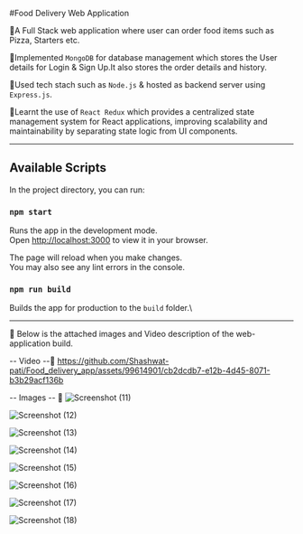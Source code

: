 #Food Delivery Web Application

🔸A Full Stack web application where user can order food items such as Pizza, Starters etc.

🔸Implemented `MongoDB` for database management which stores the User details for Login & Sign Up.It also stores the order details and history.

🔸Used tech stach such as `Node.js` & hosted as backend server using `Express.js`.

🔸Learnt the use of `React Redux` which provides a centralized state management system for React applications, improving scalability and maintainability by separating state logic from UI components.

-----------------------------------------------------------------------------------



## Available Scripts
In the project directory, you can run:

### `npm start`
Runs the app in the development mode.\
Open [http://localhost:3000](http://localhost:3000) to view it in your browser.

The page will reload when you make changes.\
You may also see any lint errors in the console.

### `npm run build`
Builds the app for production to the `build` folder.\

-----------------------------------------------------------------------------------


🔖 Below is the attached images and Video description of the web-application build.

-- Video --🎥
https://github.com/Shashwat-pati/Food_delivery_app/assets/99614901/cb2dcdb7-e12b-4d45-8071-b3b29acf136b

-- Images -- 📸
![Screenshot (11)](https://github.com/Shashwat-pati/Food_delivery_app/assets/99614901/e8254cc5-51fa-49b4-afd9-aa4a10f7c294)

![Screenshot (12)](https://github.com/Shashwat-pati/Food_delivery_app/assets/99614901/3e0e53ae-535f-4820-a308-c384c35f0bb7)

![Screenshot (13)](https://github.com/Shashwat-pati/Food_delivery_app/assets/99614901/0b8245a7-c738-4300-8732-5e15768e9cce)

![Screenshot (14)](https://github.com/Shashwat-pati/Food_delivery_app/assets/99614901/98af5a74-eb26-4576-aafe-6bd8729a27d7)

![Screenshot (15)](https://github.com/Shashwat-pati/Food_delivery_app/assets/99614901/87c150b5-91e0-41a1-920f-61403e09b468)

![Screenshot (16)](https://github.com/Shashwat-pati/Food_delivery_app/assets/99614901/878cfa25-e184-4243-842a-0fd1f1d68e35)

![Screenshot (17)](https://github.com/Shashwat-pati/Food_delivery_app/assets/99614901/d500d3e0-e28f-483d-90d0-9d83dbb2eeda)

![Screenshot (18)](https://github.com/Shashwat-pati/Food_delivery_app/assets/99614901/30271272-288c-468c-a751-76a1710e01e1)




